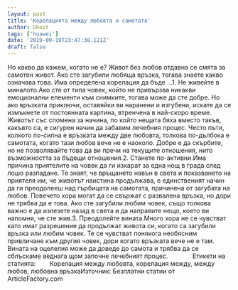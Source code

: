 ```yaml
---
layout: post
title: 'Корелацията между любовта и самотата'
author: Ghost
tags: ['huawei']
date: '2019-09-19T23:47:38.121Z'
draft: false
---
```


Но какво да кажем, когато не е? Живот без любов отдавна се смята за самотен живот. Ако сте загубили любяща връзка, тогава знаете какво означава това. Има определена корелация да бъде ...1. Не живейте в миналото.Ако сте от типа човек, който не привързва никакви емоционални елементи към снимките, тогава може да сте добре. Но ако връзката приключи, оставяйки ви наранени и изгубени, искате да се измъкнете от постоянната картина, втренчена в най-скоро време. Животът със спомена за начина, по който нещата бяха вместо такъв, какъвто са, е сигурен начин да забавим лечебния процес. Често пъти, колкото по-силна е връзката между две любовта, толкова по-дълбока е самотата, когато тази любов вече не е наоколо. Добре е да скърбите, но не позволявайте това да ви пречи на текущите отношения, нито възможността за бъдещи отношения.2. Станете по-активни.Има причина приятелите на човек да ги изкарат за една нощ в града след лошо разпадане. Те знаят, че връщането навън в света и показването на приятеля им, че животът наистина продължава, е единственият начин да ги преодолееш над гърбицата на самотата, причинена от загубата на любов. Повечето хора могат да се свържат с развалена връзка, но дори не трябва да е това. Ако сте загубили любим човек, също толкова важно е да излезете назад в света и да направите нещо, което ви напомня, че сте жив.3. Преодолейте вината.Много хора не се чувстват като имат разрешение да продължат живота си, когато са загубили връзка или любим човек. Те се чувстват понякога необясним привличане към другия човек, дори когато връзката вече не е там. Вината на оцелелия може да доведе до самота и трябва да се сблъскаме веднага щом започне лечебният процес.              Етикети на статията:        Корелация между любовта, корелация между, между любов, любовна връзкаИзточник: Безплатни статии от ArticleFactory.com
